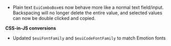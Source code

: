 - Plain text `EuiComboBox`es now behave more like a normal text field/input. Backspacing will no longer delete the entire value, and selected values can now be double clicked and copied. 

**CSS-in-JS conversions**

- Updated `$euiFontFamily` and `$euiCodeFontFamily` to match Emotion fonts
